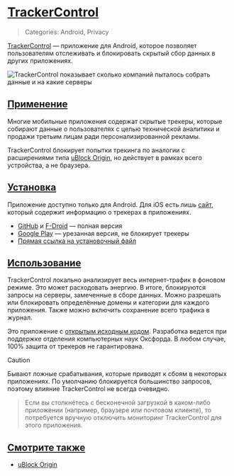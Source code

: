 # [TrackerControl](#trackercontrol)
> Categories: Android, Privacy

[TrackerControl](https://trackercontrol.org) — приложение для Android, которое
позволяет пользователям отслеживать и блокировать скрытый сбор данных в других
приложениях.

![TrackerControl показывает сколько компаний пыталось собрать данные и на какие
серверы](/media/trackercontrol.jpg)

## [Применение](#utilization)

Многие мобильные приложения содержат скрытые трекеры, которые собирают данные о
пользователях с целью технической аналитики и продажи третьим лицам ради
персонализированной рекламы.

TrackerControl блокирует попытки трекинга по аналогии с расширениями типа
[uBlock Origin](/wiki/ublock_origin), но действует в рамках всего устройства, а
не браузера.

## [Установка](#installation)

Приложение доступно только для Android. Для iOS есть лишь
[сайт](https://ios.trackercontrol.org), который содержит информацию о трекерах в
приложениях.

- [GitHub](https://github.com/TrackerControl/tracker-control-android/releases) и
[F-Droid](https://f-droid.org/packages/net.kollnig.missioncontrol.fdroid)
— полная версия
- [Google Play](https://play.google.com/store/apps/details?id=net.kollnig.missioncontrol.play)
— урезанная версия, не блокирует трекеры
- [Прямая ссылка на установочный файл](https://github.com/TrackerControl/tracker-control-android/releases/latest/download/TrackerControl-githubRelease-latest.apk)

## [Использование](#usage)

TrackerControl локально анализирует весь интернет-трафик в фоновом режиме. Это
может расходовать энергию. В итоге, блокируются запросы на серверы, замеченные в
сборе данных. Можно разрешать или блокировать определённые домены и категории
для каждого приложения. Также можно включить сохранение всего трафика в журнал.

Это приложение с
[открытым исходным кодом](https://github.com/TrackerControl/tracker-control-android).
Разработка ведется при поддержке отделения компьютерных наук Оксфорда. В любом
случае, 100% защита от трекеров не гарантирована.

> [!caution]
Бывают ложные срабатывания, которые приводят к сбоям в некоторых приложениях. По
умолчанию блокируется большинство запросов, поэтому влияние TrackerControl не
всегда очевидно.
>
> Если вы столкнётесь с бесконечной загрузкой в каком-либо приложении (например,
браузере или почтовом клиенте), то потребуется вручную отключить мониторинг
TrackerControl для этого приложения.

## [Смотрите также](#see-also)

- [uBlock Origin](/wiki/ublock_origin)
